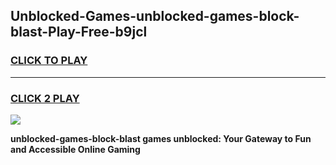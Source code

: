 
## Unblocked-Games-unblocked-games-block-blast-Play-Free-b9jcl
<h3>
<a href="https://premium76.site?title=unblocked-games-block-blast&ref=20A">CLICK TO PLAY</a></h3>
<hr>

<h3>
<a href="https://premium76.site?title=unblocked-games-block-blast&ref=20A">CLICK 2 PLAY</a>
  
</h3>

<a href="https://premium76.site?title=unblocked-games-block-blast&ref=20A"><img src="https://clearcache.store/games.png"></a>


**unblocked-games-block-blast games unblocked: Your Gateway to Fun and Accessible Online Gaming**
